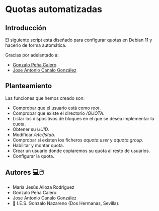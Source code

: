 # Quotas automatizadas

## Introducción
El siguiente script está diseñado para configurar quotas en Debian 11 y hacerlo
de forma automática. 

Gracias por adelantado a: 
* [Gonzalo Peña Calero](https://github.com/Gpc23)
* [Jose Antonio Canalo González](https://.github.com/joseantoniocgongalez)

## Planteamiento
Las funciones que hemos creado son:
* Comprobar que el usuario está como *root*.
* Comprobar que existe el directorio _/QUOTA_.
* Listar los dispositivos de bloques en el que se desea implementar la cuota.
* Obtener su _UUID_.
* Modificar _/etc/fstab_.
* Comprobar si existen los ficheros _aquota.user_ y _aquota.group_.
* Habilitar y montar quota.
* Crear un usuario donde copiaremos su quota al resto de usuarios.
* Configurar la quota.

## Autores :computer::computer_mouse:
* María Jesús Alloza Rodríguez
* Gonzalo Peña Calero
* Jose Antonio Canalo González
* :school: I.E.S. Gonzalo Nazareno (Dos Hermanas, Sevilla).
